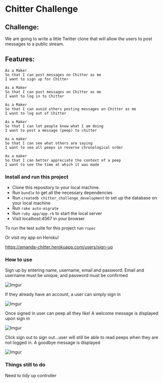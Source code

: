 Chitter Challenge
=================

Challenge:
-------

We are going to write a little Twitter clone that will allow the users to post messages to a public stream.

Features:
-------

```
As a Maker
So that I can post messages on Chitter as me
I want to sign up for Chitter

As a Maker
So that I can post messages on Chitter as me
I want to log in to Chitter

As a Maker
So that I can avoid others posting messages on Chitter as me
I want to log out of Chitter

As a Maker
So that I can let people know what I am doing  
I want to post a message (peep) to chitter

As a maker
So that I can see what others are saying  
I want to see all peeps in reverse chronological order

As a maker
So that I can better appreciate the context of a peep
I want to see the time at which it was made
```

### Install and run this project

* Clone this repository to your local machine.
* Run `bundle` to get all the necessary dependencies
* Run `createdb chitter_challenge_development` to set up the database on your local machine
* Run `rake auto-migrate`
* Run `ruby app/app.rb` to start the local server
* Visit localhost:4567 in your browser

To run the test suite for this project run `rspec`

Or visit my app on Heroku!

https://amanda-chitter.herokuapp.com/users/sign-up

### How to use

Sign up by entering name, username, email and password. Email and username must be unique, and password must be confirmed

![Imgur](http://i.imgur.com/PhIZtCb.png)

If they already have an account, a user can simply sign in

![Imgur](http://i.imgur.com/kafTCOb.png)

Once signed in user can peep all they like! A welcome message is displayed upon sign in

![Imgur](http://i.imgur.com/N96woBr.png)

Click sign out to sign out...user will still be able to read peeps when they are not logged in. A goodbye message is displayed

![Imgur](http://i.imgur.com/Nk2IKmb.png)

### Things still to do

Need to tidy up controller
